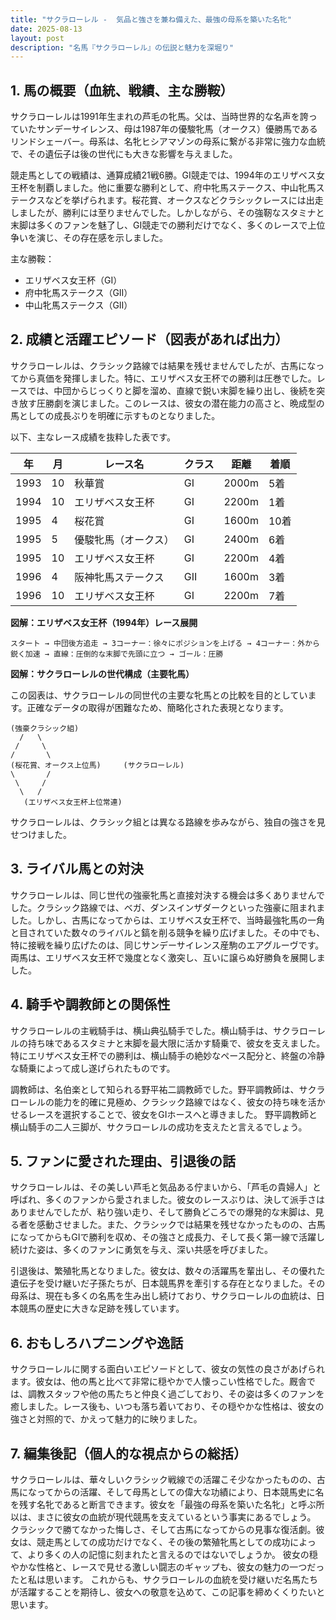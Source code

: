 ```yaml
---
title: "サクラローレル -  気品と強さを兼ね備えた、最強の母系を築いた名牝"
date: 2025-08-13
layout: post
description: "名馬『サクラローレル』の伝説と魅力を深堀り"
---
```


## 1. 馬の概要（血統、戦績、主な勝鞍）

サクラローレルは1991年生まれの芦毛の牝馬。父は、当時世界的な名声を誇っていたサンデーサイレンス、母は1987年の優駿牝馬（オークス）優勝馬であるリンドシェーバー。母系は、名牝ヒシアマゾンの母系に繋がる非常に強力な血統で、その遺伝子は後の世代にも大きな影響を与えました。

競走馬としての戦績は、通算成績21戦6勝。GI競走では、1994年のエリザベス女王杯を制覇しました。他に重要な勝利として、府中牝馬ステークス、中山牝馬ステークスなどを挙げられます。桜花賞、オークスなどクラシックレースには出走しましたが、勝利には至りませんでした。しかしながら、その強靭なスタミナと末脚は多くのファンを魅了し、GI競走での勝利だけでなく、多くのレースで上位争いを演じ、その存在感を示しました。

主な勝鞍：

* エリザベス女王杯（GI）
* 府中牝馬ステークス（GII）
* 中山牝馬ステークス（GII）


## 2. 成績と活躍エピソード（図表があれば出力）

サクラローレルは、クラシック路線では結果を残せませんでしたが、古馬になってから真価を発揮しました。特に、エリザベス女王杯での勝利は圧巻でした。レースでは、中団からじっくりと脚を溜め、直線で鋭い末脚を繰り出し、後続を突き放す圧勝劇を演じました。このレースは、彼女の潜在能力の高さと、晩成型の馬としての成長ぶりを明確に示すものとなりました。

以下、主なレース成績を抜粋した表です。

| 年 | 月 | レース名           | クラス | 距離 | 着順 |
|---|----|--------------------|-------|------|-----|
| 1993 | 10 | 秋華賞             | GI    | 2000m| 5着 |
| 1994 | 10 | エリザベス女王杯     | GI    | 2200m| 1着 |
| 1995 | 4  | 桜花賞             | GI    | 1600m| 10着 |
| 1995 | 5  | 優駿牝馬（オークス） | GI    | 2400m| 6着 |
| 1995 | 10 | エリザベス女王杯     | GI    | 2200m| 4着 |
| 1996 | 4  | 阪神牝馬ステークス   | GII   | 1600m| 3着 |
| 1996 | 10 | エリザベス女王杯     | GI    | 2200m| 7着 |


**図解：エリザベス女王杯（1994年）レース展開**

```
スタート → 中団後方追走 → 3コーナー：徐々にポジションを上げる → 4コーナー：外から鋭く加速 → 直線：圧倒的な末脚で先頭に立つ → ゴール：圧勝
```

**図解：サクラローレルの世代構成（主要牝馬）**

この図表は、サクラローレルの同世代の主要な牝馬との比較を目的としています。正確なデータの取得が困難なため、簡略化された表現となります。

```
(強豪クラシック組)
  /   \
 /     \
/       \
(桜花賞、オークス上位馬)     (サクラローレル)  
\       /
 \     /
  \   /
   (エリザベス女王杯上位常連)
```

サクラローレルは、クラシック組とは異なる路線を歩みながら、独自の強さを見せつけました。


## 3. ライバル馬との対決

サクラローレルは、同じ世代の強豪牝馬と直接対決する機会は多くありませんでした。クラシック路線では、ベガ、ダンスインザダークといった強豪に阻まれました。しかし、古馬になってからは、エリザベス女王杯で、当時最強牝馬の一角と目されていた数々のライバルと鎬を削る競争を繰り広げました。その中でも、特に接戦を繰り広げたのは、同じサンデーサイレンス産駒のエアグルーヴです。両馬は、エリザベス女王杯で幾度となく激突し、互いに譲らぬ好勝負を展開しました。


## 4. 騎手や調教師との関係性

サクラローレルの主戦騎手は、横山典弘騎手でした。横山騎手は、サクラローレルの持ち味であるスタミナと末脚を最大限に活かす騎乗で、彼女を支えました。特にエリザベス女王杯での勝利は、横山騎手の絶妙なペース配分と、終盤の冷静な騎乗によって成し遂げられたものです。

調教師は、名伯楽として知られる野平祐二調教師でした。野平調教師は、サクラローレルの能力を的確に見極め、クラシック路線ではなく、彼女の持ち味を活かせるレースを選択することで、彼女をGIホースへと導きました。  野平調教師と横山騎手の二人三脚が、サクラローレルの成功を支えたと言えるでしょう。


## 5. ファンに愛された理由、引退後の話

サクラローレルは、その美しい芦毛と気品ある佇まいから、「芦毛の貴婦人」と呼ばれ、多くのファンから愛されました。彼女のレースぶりは、決して派手さはありませんでしたが、粘り強い走り、そして勝負どころでの爆発的な末脚は、見る者を感動させました。また、クラシックでは結果を残せなかったものの、古馬になってからもGIで勝利を収め、その強さと成長力、そして長く第一線で活躍し続けた姿は、多くのファンに勇気を与え、深い共感を呼びました。

引退後は、繁殖牝馬となりました。彼女は、数々の活躍馬を輩出し、その優れた遺伝子を受け継いだ子孫たちが、日本競馬界を牽引する存在となりました。その母系は、現在も多くの名馬を生み出し続けており、サクラローレルの血統は、日本競馬の歴史に大きな足跡を残しています。


## 6. おもしろハプニングや逸話

サクラローレルに関する面白いエピソードとして、彼女の気性の良さがあげられます。彼女は、他の馬と比べて非常に穏やかで人懐っこい性格でした。厩舎では、調教スタッフや他の馬たちと仲良く過ごしており、その姿は多くのファンを癒しました。レース後も、いつも落ち着いており、その穏やかな性格は、彼女の強さと対照的で、かえって魅力的に映りました。


## 7. 編集後記（個人的な視点からの総括）

サクラローレルは、華々しいクラシック戦線での活躍こそ少なかったものの、古馬になってからの活躍、そして母馬としての偉大な功績により、日本競馬史に名を残す名牝であると断言できます。彼女を「最強の母系を築いた名牝」と呼ぶ所以は、まさに彼女の血統が現代競馬を支えているという事実にあるでしょう。  クラシックで勝てなかった悔しさ、そして古馬になってからの見事な復活劇。彼女は、競走馬としての成功だけでなく、その後の繁殖牝馬としての成功によって、より多くの人の記憶に刻まれたと言えるのではないでしょうか。  彼女の穏やかな性格と、レースで見せる激しい闘志のギャップも、彼女の魅力の一つだったと私は思います。  これからも、サクラローレルの血統を受け継いだ名馬たちが活躍することを期待し、彼女への敬意を込めて、この記事を締めくくりたいと思います。
